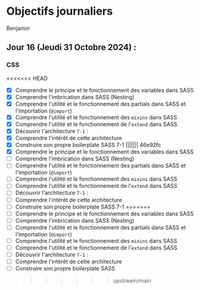 # Objectifs journaliers

Benjamin

## Jour 16 (Jeudi 31 Octobre 2024) :

### CSS

<<<<<<< HEAD
- [x] Comprendre le principe et le fonctionnement des variables dans SASS
- [x] Comprendre l'imbrication dans SASS (Nesting)
- [x] Comprendre l'utilité et le fonctionnement des partials dans SASS et l'importation (`@import`)
- [x] Comprendre l'utilité et le fonctionnement des `mixins` dans SASS
- [x] Comprendre l'utilité et le fonctionnement de l'`extend` dans SASS
- [x] Découvrir l'architecture `7-1` :
- [x] Comprendre l'intérêt de cette architecture
- [x] Construire son propre boilerplate SASS 7-1
||||||| 46e92fc
- [x] Comprendre le principe et le fonctionnement des variables dans SASS
- [ ] Comprendre l'imbrication dans SASS (Nesting)
- [ ] Comprendre l'utilité et le fonctionnement des partials dans SASS et l'importation (`@import`)
- [ ] Comprendre l'utilité et le fonctionnement des `mixins` dans SASS
- [ ] Comprendre l'utilité et le fonctionnement de l'`extend` dans SASS
- [ ] Découvrir l'architecture `7-1` :
- [ ] Comprendre l'intérêt de cette architecture
- [ ] Construire son propre boilerplate SASS 7-1
=======
- [ ] Comprendre le principe et le fonctionnement des variables dans SASS
- [ ] Comprendre l'imbrication dans SASS (Nesting)
- [ ] Comprendre l'utilité et le fonctionnement des partials dans SASS et l'importation (`@import`)
- [ ] Comprendre l'utilité et le fonctionnement des `mixins` dans SASS
- [ ] Comprendre l'utilité et le fonctionnement de l'`extend` dans SASS
- [ ] Découvrir l'architecture `7-1` :
- [ ] Comprendre l'intérêt de cette architecture
- [ ] Construire son propre boilerplate SASS
>>>>>>> upstream/main
